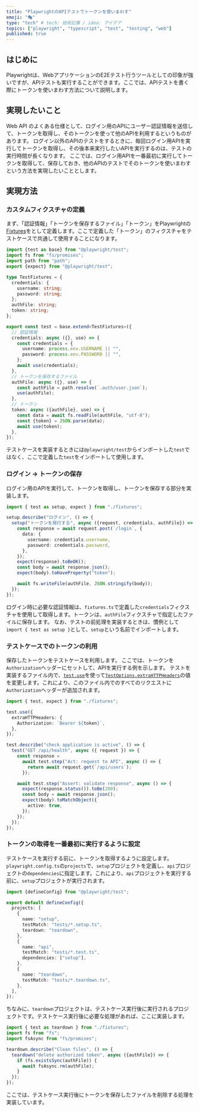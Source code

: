 ```yaml
---
title: "PlaywrightのAPIテストでトークンを使いまわす"
emoji: "🎭"
type: "tech" # tech: 技術記事 / idea: アイデア
topics: ["playwright", "typescript", "test", "testing", "web"]
published: true
---
```


## はじめに

Playwrightは、WebアプリケーションのE2Eテスト行うツールとしての印象が強いですが、APIテストも実行することができます。ここでは、APIテストを書く際にトークンを使いまわす方法について説明します。

## 実現したいこと

Web API のよくある仕様として、ログイン用のAPIにユーザー認証情報を送信して、トークンを取得し、そのトークンを使って他のAPIを利用するというものがあります。
ログイン以外のAPIのテストをするときに、毎回ログイン用APIを実行してトークンを取得し、その後本来実行したいAPIを実行するのは、テストの実行時間が長くなります。
ここでは、ログイン用APIを一番最初に実行してトークンを取得して、保存しておき、他のAPIのテストでそのトークンを使いまわすという方法を実現したいこととします。

## 実現方法

### カスタムフィクスチャの定義

まず、「認証情報」「トークンを保存するファイル」「トークン」をPlaywrightの[Fixtures](https://playwright.dev/docs/test-fixtures)をとして定義します。ここで定義した「トークン」のフィクスチャをテストケースで共通して使用することになります。

```typescript:fixtures.ts
import {test as base} from "@playwright/test";
import fs from "fs/promises";
import path from "path";
export {expect} from "@playwright/test";

type TestFixtures = {
  credentials: {
    username: string;
    password: string;
  };
  authFile: string;
  token: string;
};

export const test = base.extend<TestFixtures>({
  // 認証情報
  credentials: async ({}, use) => {
    const credentials = {
      username: process.env.USERNAME || "",
      password: process.env.PASSWORD || "",
    };
    await use(credentials);
  },
  // トークンを保存するファイル
  authFile: async ({}, use) => {
    const authFile = path.resolve(`.auth/user.json`);
    use(authFile);
  },
  // トークン
  token: async ({authFile}, use) => {
    const data = await fs.readFile(authFile, "utf-8");
    const {token} = JSON.parse(data);
    await use(token);
  },
});
```

テストケースを実装するときには`@playwright/test`からインポートした`test`ではなく、ここで定義した`test`をインポートして使用します。

### ログイン → トークンの保存

ログイン用のAPIを実行して、トークンを取得し、トークンを保存する部分を実装します。

```typescript:tests/login.setup.ts
import { test as setup, expect } from "./fixtures";

setup.describe("ログイン", () => {
  setup("トークンを発行する", async ({request, credentials, authFile}) => {
    const response = await request.post(`/login`, {
      data: {
        username: credentials.username,
        password: credentials.password,
      },
    });
    expect(response).toBeOK();
    const body = await response.json();
    expect(body).toHaveProperty("token");

    await fs.writeFile(authFile, JSON.stringify(body));
  });
});
```

ログイン時に必要な認証情報は、`fixtures.ts`で定義した`credentials`フィクスチャを使用して取得します。トークンは、`authFile`フィクスチャで指定したファイルに保存します。
なお、テストの前処理を実装するときは、慣例として`import { test as setup }`として、`setup`という名前でインポートします。

### テストケースでのトークンの利用

保存したトークンをテストケースを利用します。
ここでは、トークンを`Authorization`ヘッダーにセットして、APIを実行する例を示します。
テストを実装するファイル内で、[`test.use`](https://playwright.dev/docs/api/class-test#test-use)を使って[`TestOptions.extraHTTPHeaders`](https://playwright.dev/docs/api/class-testoptions#test-options-extra-http-headers)の値を変更します。これにより、このファイル内でのすべてのリクエストに`Authorization`ヘッダーが追加されます。

```typescript:tests/api.test.ts
import { test, expect } from "./fixtures";

test.use({
  extraHTTPHeaders: {
    Authorization: `Bearer ${token}`,
  },
});

test.describe("check application is active", () => {
  test("GET /api/health", async ({ request }) => {
    const response =
      await test.step("Act: request to API", async () => {
        return await request.get(`/api/users`);
      });

    await test.step("Assert: validate response", async () => {
      expect(response.status()).toBe(200);
      const body = await response.json();
      expect(body).toMatchObject({
        active: true,
      });
    });
  });
});
```

### トークンの取得を一番最初に実行するように設定

テストケースを実行する前に、トークンを取得するように設定します。`playwright.config.ts`の`projects`で、`setup`プロジェクトを定義し、`api`プロジェクトの`dependencies`に指定します。これにより、`api`プロジェクトを実行する前に、`setup`プロジェクトが実行されます。

```typescript:playwright.config.ts
import {defineConfig} from "@playwright/test";

export default defineConfig({
  projects: [
    {
      name: "setup",
      testMatch: "tests/*.setup.ts",
      teardown: "teardown",
    },
    {
      name: "api",
      testMatch: "tests/*.test.ts",
      dependencies: ["setup"],
    },
    {
      name: "teardown",
      testMatch: "tests/*.teardown.ts",
    },
  ],
});
```

ちなみに、`teardown`プロジェクトは、テストケース実行後に実行されるプロジェクトです。テストケース実行後に必要な処理があれば、ここに実装します。

```typescript:tests/cleanup.teardown.ts
import { test as teardown } from "./fixtures";
import fs from "fs";
import fsAsync from "fs/promises";

teardown.describe("Clean files", () => {
  teardown("delete authorized token", async ({authFile}) => {
    if (fs.existsSync(authFile)) {
      await fsAsync.rm(authFile);
    }
  });
});
```

ここでは、テストケース実行後にトークンを保存したファイルを削除する処理を実装しています。
